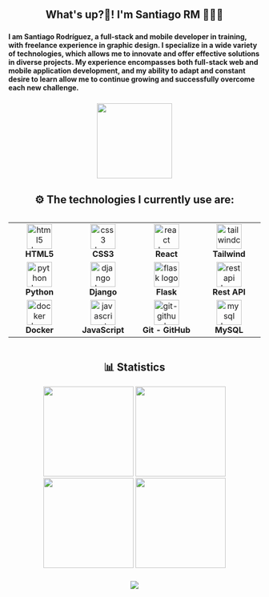 <h2 align="center">What's up?👋! I'm Santiago RM 👨🏻‍💻</h2>

###

<h4 align="left">I am Santiago Rodríguez, a full-stack and mobile developer in training, with freelance experience in graphic design. I specialize in a wide variety of technologies, which allows me to innovate and offer effective solutions in diverse projects. My experience encompasses both full-stack web and mobile application development, and my ability to adapt and constant desire to learn allow me to continue growing and successfully overcome each new challenge.</h4>

###
<div align="center">
  <img height="150" src="https://media.tenor.com/2z7NVAVjM_YAAAAM/guts-berserk.gif"  />
</div>

###

<div align="center">
  <h2>⚙️​ The technologies I currently use are: </h3>
</div>

<div style="display: flex; align-items: flex-start; align: center">
    <table align="center">
      <tr>
        <td align="center" width="120">
          <img src="https://skillicons.dev/icons?i=html" width="50" height="50" alt="html5 logo" />
          <br>
          <b>HTML5</b>
        </td>
        <td align="center" width="120">
          <img src="https://skillicons.dev/icons?i=css" width="50" height="50" alt="css3 logo" />
          <br>
          <b>CSS3</b>
        </td>
        <td align="center" width="120">
          <img src="https://techstack-generator.vercel.app/react-icon.svg" width="50" height="50" alt="react logo" />
          <br>
          <b>React</b>
        </td>
        <td align="center" width="120">
          <img src="https://skillicons.dev/icons?i=tailwind" width="50" height="50" alt="tailwindcss logo" />
          <br>
          <b>Tailwind</b>
        </td>
      </tr>
      <tr>
        <td align="center" width="120">
          <img src="https://techstack-generator.vercel.app/python-icon.svg" width="50" height="50" alt="python logo" />
          <br>
          <b>Python</b>
        </td>
        <td align="center" width="120">
          <img src="https://techstack-generator.vercel.app/django-icon.svg" width="50" height="50" alt="django logo" />
          <br>
          <b>Django</b>
        </td>
        <td align="center" width="120">
          <img src="https://skillicons.dev/icons?i=flask" width="50" height="50" alt="flask logo" />
          <br>
          <b>Flask</b>
        </td>
        <td align="center" width="120">
          <img src="https://techstack-generator.vercel.app/restapi-icon.svg" width="50" height="50" alt="restapi logo" />
          <br>
          <b>Rest API</b>
        </td>
      </tr>
      <tr>
        <td align="center" width="120">
          <img src="https://techstack-generator.vercel.app/docker-icon.svg" width="50" height="50" alt="docker logo" />
          <br>
          <b>Docker</b>
        </td>
        <td align="center" width="120">
          <img src="https://techstack-generator.vercel.app/js-icon.svg" width="50" height="50" alt="javascript logo" />
          <br>
          <b>JavaScript</b>
        </td>
        <td align="center" width="120">
          <img src="https://techstack-generator.vercel.app/github-icon.svg" width="50" height="50" alt="git-github logo" />
          <br>
          <b>Git - GitHub</b>
        </td>
        <td align="center" width="120">
          <img src="https://techstack-generator.vercel.app/mysql-icon.svg" width="50" height="50" alt="mysql logo" />
          <br>
          <b>MySQL</b>
        </td>
      </tr>
    </table>
</div>

###

<div align="center">
  <h2>📊​ Statistics </h3>
</div>

<div align="center">
  <img src="http://github-profile-summary-cards.vercel.app/api/cards/profile-details?username=SntgRM&theme=github_dark" height="180em" />
  <img src="http://github-profile-summary-cards.vercel.app/api/cards/most-commit-language?username=SntgRM&theme=github_dark" height="180em" />
  <img src="http://github-profile-summary-cards.vercel.app/api/cards/repos-per-language?username=SntgRM&theme=github_dark" height="180em" />
  <img src="http://github-profile-summary-cards.vercel.app/api/cards/productive-time?username=SntgRM&theme=github_dark&utcOffset=-5" height="180em" />
</div>

###

<div align="center">
  <img src="https://moe-counter.glitch.me/get/@SntgRM?theme=rule34" />
</div>
